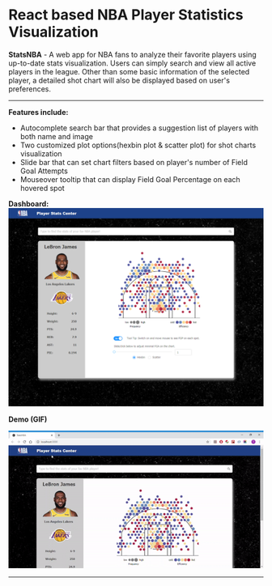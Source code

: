 # React based NBA Player Statistics Visualization
<b>StatsNBA</b> - A web app for NBA fans to analyze their favorite players using up-to-date stats visualization. Users can simply search and view all active players in the league. Other than some basic information of the selected player, a detailed shot chart will also be displayed based on user's preferences.
<hr />
<b>Features include:</b>
<ul>
	<li>Autocomplete search bar that provides a suggestion list of players with both name and image</li>
	<li>Two customized plot options(hexbin plot & scatter plot) for shot charts visualization</li>
	<li>Slide bar that can set chart filters based on player's number of Field Goal Attempts</li>
	<li>Mouseover tooltip that can display Field Goal Percentage on each hovered spot</li>
</ul>

<b>Dashboard:</b>
<br />
<img src="https://github.com/tianyaliu95/StatsNBA/blob/master/demo/demo1.png" alt="demo">

<b>Demo (GIF)</b>
<br />
<!-- ![Demo](/demo/ezgif.com-video-to-gif.gif) -->
<img src="/demo/ezgif.com-video-to-gif.gif" width="750">

<hr />



